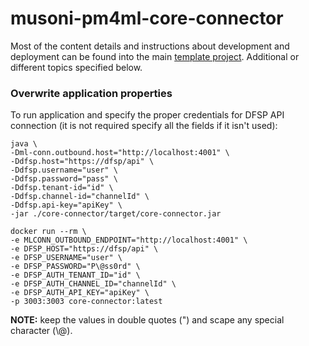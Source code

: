 # musoni-pm4ml-core-connector

Most of the content details and instructions about development and deployment can be found into
the main [template project](https://github.com/pm4ml/template-rest-pm4ml-core-connector).
Additional or different topics specified below.

### Overwrite application properties

To run application and specify the proper credentials for DFSP API connection
(it is not required specify all the fields if it isn't used):
```
java \
-Dml-conn.outbound.host="http://localhost:4001" \
-Ddfsp.host="https://dfsp/api" \
-Ddfsp.username="user" \
-Ddfsp.password="pass" \
-Ddfsp.tenant-id="id" \
-Ddfsp.channel-id="channelId" \
-Ddfsp.api-key="apiKey" \
-jar ./core-connector/target/core-connector.jar
```
```
docker run --rm \
-e MLCONN_OUTBOUND_ENDPOINT="http://localhost:4001" \
-e DFSP_HOST="https://dfsp/api" \
-e DFSP_USERNAME="user" \
-e DFSP_PASSWORD="P\@ss0rd" \
-e DFSP_AUTH_TENANT_ID="id" \
-e DFSP_AUTH_CHANNEL_ID="channelId" \
-e DFSP_AUTH_API_KEY="apiKey" \
-p 3003:3003 core-connector:latest
```
**NOTE:** keep the values in double quotes (") and scape any special character (\\@).